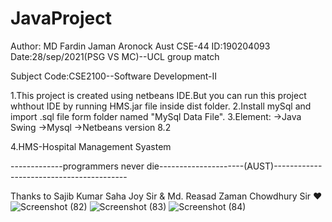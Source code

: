 # JavaProject

Author:
MD Fardin Jaman Aronock
Aust CSE-44
ID:190204093
Date:28/sep/2021(PSG VS MC)--UCL group match 

Subject Code:CSE2100--Software Development-II

1.This project is created using netbeans IDE.But you can run this project whthout IDE by running HMS.jar file inside dist folder.
2.Install mySql and import .sql file form folder named "MySql Data File".
3.Element:
	->Java Swing
	->Mysql
	->Netbeans version 8.2

4.HMS-Hospital Management Syastem

-------------programmers never die---------------------(AUST)-----------------------------------------

Thanks to Sajib Kumar Saha Joy Sir & Md. Reasad Zaman Chowdhury Sir ❤
![Screenshot (82)](https://user-images.githubusercontent.com/64925270/135329221-ae090c86-278d-4e3b-865c-eef9e83a6a88.png)
![Screenshot (83)](https://user-images.githubusercontent.com/64925270/135329240-b7832397-5fc2-411a-8474-7c260aaf3e15.png)
![Screenshot (84)](https://user-images.githubusercontent.com/64925270/135329253-3d74f42a-4859-4e69-b523-1dd05061ad2a.png)
